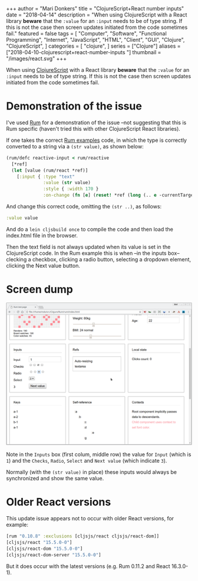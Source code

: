 +++
author = "Mari Donkers"
title = "ClojureScript+React number inputs"
date = "2018-04-14"
description = "When using ClojureScript with a React library **beware** that the `:value` for an `:input` needs to be of type string. If this is not the case then screen updates initiated from the code sometimes fail."
featured = false
tags = [
    "Computer",
    "Software",
    "Functional Programming",
    "Internet",
    "JavaScript",
    "HTML",
    "Client",
    "GUI",
    "Clojure",
    "ClojureScript",
]
categories = [
    "clojure",
]
series = ["Clojure"]
aliases = ["2018-04-10-clojurescript+react-number-inputs "]
thumbnail = "/images/react.svg"
+++

When using [ClojureScript](http://clojurescript.org/) with a React library **beware** that the `:value` for an `:input` needs to be of type string. If this is not the case then screen updates initiated from the code sometimes fail.
<!--more-->

# Demonstration of the issue

I've used [Rum](https://github.com/tonsky/rum) for a demonstration of the issue –not suggesting that this is Rum specific (haven't tried this with other ClojureScript React libraries).

If one takes the correct [Rum examples](https://github.com/tonsky/rum/blob/gh-pages/examples/rum/examples/inputs.cljc) code, in which the type is correctly converted to a string via a `(str value)`, as shown below:

``` clojure
(rum/defc reactive-input < rum/reactive
  [*ref]
  (let [value (rum/react *ref)]
    [:input { :type "text"
              :value (str value)
              :style { :width 170 }
              :on-change (fn [e] (reset! *ref (long (.. e -currentTarget -value)))) }]))
```

And change this correct code, omitting the `(str ..)`, as follows:

``` clojure
:value value
```

And do a `lein cljsbuild once` to compile the code and then load the index.html file in the browser.

Then the text field is not always updated when its value is set in the ClojureScript code. In the Rum example this is when –in the inputs box– clecking a checkbox, clicking a radio button, selecting a dropdown element, clicking the Next value button.

# Screen dump

![](/images/Rum-input-non-string-demo.png)

Note in the `Inputs` box (first colum, middle row) the value for `Input` (which is `1`) and the `Checks`, `Radio`, `Select` and `Next
value` (which indicate `3`).

Normally (with the `(str value)` in place) these inputs would always be synchronized and show the same value.

# Older React versions

This update issue appears not to occur with older React versions, for example:

``` clojure
[rum "0.10.8" :exclusions [cljsjs/react cljsjs/react-dom]]
[cljsjs/react "15.5.0-0"]
[cljsjs/react-dom "15.5.0-0"]
[cljsjs/react-dom-server "15.5.0-0"]
```

But it does occur with the latest versions (e.g. Rum 0.11.2 and React 16.3.0-1).

